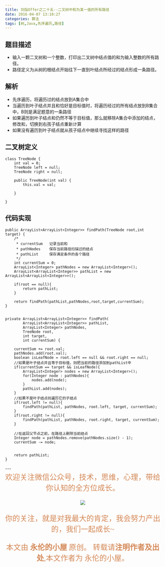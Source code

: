 ```yaml
---
title: 剑指Offer之二十五--二叉树中和为某一值的所有路径
date: 2016-04-07 13:10:27
categories: 算法
tags: [树,Java,先序遍历,路径]
---
```


## 题目描述
- 输入一颗二叉树和一个整数，打印出二叉树中结点值的和为输入整数的所有路径。
- 路径定义为从树的根结点开始往下一直到叶结点所经过的结点形成一条路径。

## 解析
- 先序遍历，将遍历过的结点放到A集合中
- 当遍历到叶子结点并且和恰好是目标值时，将遍历经过的所有结点放到B集合中，B则是满足题意的一条路径
- 如果遍历到叶子结点和仍然不等于目标值，那么就移除A集合中添加的结点，修改和，切换到右孩子结点重新计算
- 如果没有遍历到叶子结点就从孩子结点中继续寻找这样的路径

## 二叉树定义
	class TreeNode {
	    int val = 0;
	    TreeNode left = null;
	    TreeNode right = null;

	    public TreeNode(int val) {
	        this.val = val;

	    }

	}

## 代码实现
	public ArrayList<ArrayList<Integer>> findPath(TreeNode root,int target) {
        /*
         * currentSum	记录当前和
         * pathNodes	保存当前路径扫描过的结点
         * pathList		保存满足条件的各个路径
         */
		int currentSum = 0;
		ArrayList<Integer> pathNodes = new ArrayList<Integer>();
		ArrayList<ArrayList<Integer>> pathList = new ArrayList<ArrayList<Integer>>();
		
		if(root == null){
			return pathList;
		}
		
		return findPath(pathList,pathNodes,root,target,currentSum);
    }


	private ArrayList<ArrayList<Integer>> findPath(
			ArrayList<ArrayList<Integer>> pathList,
			ArrayList<Integer> pathNodes,
			TreeNode root, 
			int target, 
			int currentSum) {
		
		currentSum += root.val;
		pathNodes.add(root.val);
		boolean isLeafNode = root.left == null && root.right == null;
		//如果是叶子结点并且等于目标值，则把当前的路径添加到pathList中
		if(currentSum == target && isLeafNode){
			ArrayList<Integer> nodes = new ArrayList<Integer>();
			for(Integer node : pathNodes){
				nodes.add(node);
			}
			pathList.add(nodes);
		}
		//如果不是叶子结点则遍历它的子结点
		if(root.left != null){
			findPath(pathList, pathNodes, root.left, target, currentSum);
		}
		if(root.right != null){
			findPath(pathList, pathNodes, root.right, target, currentSum);
		}
		
		//在返回父节点之前，在路径上删除当前结点
		Integer node = pathNodes.remove(pathNodes.size() - 1);
		currentSum -= node;
		
		
		return pathList;
	}

<p></p>
--- 
<center>

<div align="center" style="color: rgb(212, 137, 88); font-size: x-large; font-family: 楷体; ">欢迎关注微信公众号，技术，思维，心理，带给你认知的全方位成长。<br/>


![](https://ws1.sinaimg.cn/large/006tNbRwgy1fvibc07tuqj30hs07q0u7.jpg)


你的关注，就是对我最大的肯定，我会努力产出的，我们一起成长~ 

本文由 **永伦的小屋** 原创。
转载请**注明作者及出处**,本文作者为 永伦的小屋。

</div>
</center>